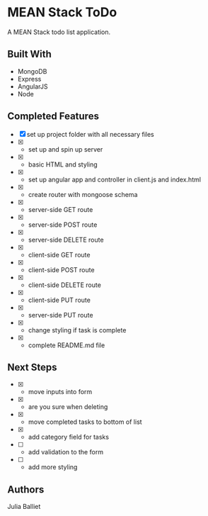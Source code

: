 # MEAN Stack ToDo
A MEAN Stack todo list application.

## Built With
- MongoDB
- Express
- AngularJS
- Node

## Completed Features
- [X] set up project folder with all necessary files
- [X] - set up and spin up server
- [X] - basic HTML and styling
- [X] - set up angular app and controller in client.js and index.html
- [X] - create router with mongoose schema
- [X] - server-side GET route
- [X] - server-side POST route
- [X] - server-side DELETE route
- [X] - client-side GET route
- [X] - client-side POST route
- [X] - client-side DELETE route
- [X] - client-side PUT route
- [X] - server-side PUT route
- [X] - change styling if task is complete
- [X] - complete README.md file

## Next Steps
- [X] - move inputs into form
- [X] - are you sure when deleting
- [X] - move completed tasks to bottom of list
- [X] - add category field for tasks
- [ ] - add validation to the form
- [ ] - add more styling

## Authors
Julia Balliet